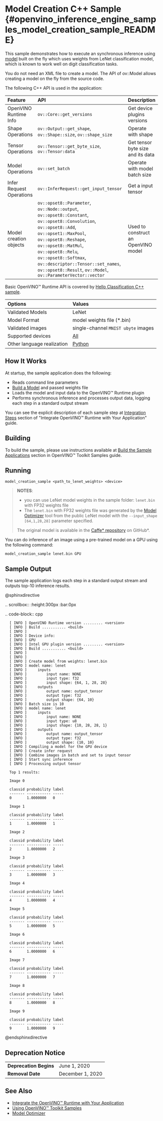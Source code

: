 # Model Creation C++ Sample {#openvino_inference_engine_samples_model_creation_sample_README}

This sample demonstrates how to execute an synchronous inference using [model](../../../docs/OV_Runtime_UG/model_representation.md) built on the fly which uses weights from LeNet classification model, which is known to work well on digit classification tasks.

You do not need an XML file to create a model. The API of ov::Model allows creating a model on the fly from the source code.

The following C++ API is used in the application:

| Feature | API | Description |
| :--- | :--- | :--- |
| OpenVINO Runtime Info | `ov::Core::get_versions` | Get device plugins versions |
| Shape Operations | `ov::Output::get_shape`, `ov::Shape::size`, `ov::shape_size`| Operate with shape |
| Tensor Operations | `ov::Tensor::get_byte_size`, `ov::Tensor:data` | Get tensor byte size and its data |
| Model Operations | `ov::set_batch` | Operate with model batch size |
| Infer Request Operations | `ov::InferRequest::get_input_tensor` | Get a input tensor |
| Model creation objects | `ov::opset8::Parameter`, `ov::Node::output`, `ov::opset8::Constant`, `ov::opset8::Convolution`, `ov::opset8::Add`, `ov::opset1::MaxPool`, `ov::opset8::Reshape`, `ov::opset8::MatMul`, `ov::opset8::Relu`, `ov::opset8::Softmax`, `ov::descriptor::Tensor::set_names`, `ov::opset8::Result`, `ov::Model`, `ov::ParameterVector::vector` | Used to construct an OpenVINO model |

Basic OpenVINO™ Runtime API is covered by [Hello Classification C++ sample](../hello_classification/README.md).

| Options | Values |
| :--- | :--- |
| Validated Models | LeNet |
| Model Format | model weights file (\*.bin) |
| Validated images | single-channel `MNIST ubyte` images |
| Supported devices | [All](../../../docs/OV_Runtime_UG/supported_plugins/Supported_Devices.md) |
| Other language realization | [Python](../../../samples/python/model_creation_sample/README.md) |

## How It Works

At startup, the sample application does the following:
- Reads command line parameters
- [Build a Model](../../../docs/OV_Runtime_UG/model_representation.md) and passed weights file
- Loads the model and input data to the OpenVINO™ Runtime plugin
- Performs synchronous inference and processes output data, logging each step in a standard output stream

You can see the explicit description of each sample step at [Integration Steps](../../../docs/OV_Runtime_UG/integrate_with_your_application.md) section of "Integrate OpenVINO™ Runtime with Your Application" guide.

## Building

To build the sample, please use instructions available at [Build the Sample Applications](../../../docs/OV_Runtime_UG/Samples_Overview.md) section in OpenVINO™ Toolkit Samples guide.

## Running

```
model_creation_sample <path_to_lenet_weights> <device>
```

> **NOTES**:
>
> - you can use LeNet model weights in the sample folder: `lenet.bin` with FP32 weights file
> - The `lenet.bin` with FP32 weights file was generated by the [Model Optimizer](../../../docs/MO_DG/Deep_Learning_Model_Optimizer_DevGuide.md) tool from the public LeNet model with the `--input_shape [64,1,28,28]` parameter specified.
>
> The original model is available in the [Caffe* repository](https://github.com/BVLC/caffe/tree/master/examples/mnist) on GitHub\*.


You can do inference of an image using a pre-trained model on a GPU using the following command:

```
model_creation_sample lenet.bin GPU
```

## Sample Output

The sample application logs each step in a standard output stream and outputs top-10 inference results.

@sphinxdirective

.. scrollbox::
   :height:300px
   :bar:0px

   .. code-block:: cpp
   
      [ INFO ] OpenVINO Runtime version ......... <version>
      [ INFO ] Build ........... <build>
      [ INFO ]
      [ INFO ] Device info:
      [ INFO ] GPU
      [ INFO ] Intel GPU plugin version ......... <version>
      [ INFO ] Build ........... <build>
      [ INFO ]
      [ INFO ]
      [ INFO ] Create model from weights: lenet.bin
      [ INFO ] model name: lenet
      [ INFO ]     inputs
      [ INFO ]         input name: NONE
      [ INFO ]         input type: f32
      [ INFO ]         input shape: {64, 1, 28, 28}
      [ INFO ]     outputs
      [ INFO ]         output name: output_tensor
      [ INFO ]         output type: f32
      [ INFO ]         output shape: {64, 10}
      [ INFO ] Batch size is 10
      [ INFO ] model name: lenet
      [ INFO ]     inputs
      [ INFO ]         input name: NONE
      [ INFO ]         input type: u8
      [ INFO ]         input shape: {10, 28, 28, 1}
      [ INFO ]     outputs
      [ INFO ]         output name: output_tensor
      [ INFO ]         output type: f32
      [ INFO ]         output shape: {10, 10}
      [ INFO ] Compiling a model for the GPU device
      [ INFO ] Create infer request
      [ INFO ] Combine images in batch and set to input tensor
      [ INFO ] Start sync inference
      [ INFO ] Processing output tensor
   
      Top 1 results:
   
      Image 0
   
      classid probability label
      ------- ----------- -----
      0       1.0000000   0
   
      Image 1
   
      classid probability label
      ------- ----------- -----
      1       1.0000000   1
   
      Image 2
   
      classid probability label
      ------- ----------- -----
      2       1.0000000   2
   
      Image 3
   
      classid probability label
      ------- ----------- -----
      3       1.0000000   3
   
      Image 4
   
      classid probability label
      ------- ----------- -----
      4       1.0000000   4
   
      Image 5
   
      classid probability label
      ------- ----------- -----
      5       1.0000000   5
   
      Image 6
   
      classid probability label
      ------- ----------- -----
      6       1.0000000   6
   
      Image 7
   
      classid probability label
      ------- ----------- -----
      7       1.0000000   7
   
      Image 8
   
      classid probability label
      ------- ----------- -----
      8       1.0000000   8
   
      Image 9
   
      classid probability label
      ------- ----------- -----
      9       1.0000000   9


@endsphinxdirective


## Deprecation Notice

<table>
  <tr>
    <td><strong>Deprecation Begins</strong></td>
    <td>June 1, 2020</td>
  </tr>
  <tr>
    <td><strong>Removal Date</strong></td>
    <td>December 1, 2020</td>
  </tr>
</table>

## See Also

- [Integrate the OpenVINO™ Runtime with Your Application](../../../docs/OV_Runtime_UG/integrate_with_your_application.md)
- [Using OpenVINO™ Toolkit Samples](../../../docs/OV_Runtime_UG/Samples_Overview.md)
- [Model Optimizer](../../../docs/MO_DG/Deep_Learning_Model_Optimizer_DevGuide.md)
